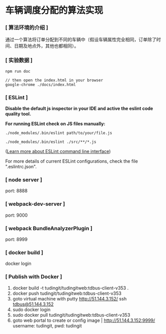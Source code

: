 
车辆调度分配的算法实现
=============================

### [ 算法环境的介绍 ]

通过一个算法将订单分配到不同的车辆中（假设车辆属性完全相同，订单除了时间、日期及地点外，其他也都相同）。


### [ 实验数据 ]



```
npm run doc

// then open the index.html in your browser
google-chrome ./docs/index.html
```

### [ ESLint ]

**Disable the default js inspector in your IDE and active the eslint code quality tool.**

**For running ESLint check on JS files manually:**

```
./node_modules/.bin/eslint path/to/your/file.js

./node_modules/.bin/eslint ./src/**/*.js
```
([Learn more about ESLint command line interface](https://eslint.org/docs/user-guide/command-line-interface))

For more details of current ESLint configurations, check the file ".eslintrc.json".

### [ node server ]
port: 8888
### [ webpack-dev-server ]
port: 9000
### [ webpack BundleAnalyzerPlugin ]
port: 8999




### [ docker build ]
docker login

### [ Publish with Docker ]
1. docker build -t tudingit/tudingitweb:tdbus-client-v353 .
2. docker push tudingit/tudingitweb:tdbus-client-v353
3. goto virtual machine with putty http://51.144.3.152/  ssh tdbus@51.144.3.152
4. sudo docker login
5. sudo docker pull tudingit/tudingitweb:tdbus-client-v353
6. goto web portal to create or config image | http://51.144.3.152:9999/  username: tudingit, pwd: tudingit
